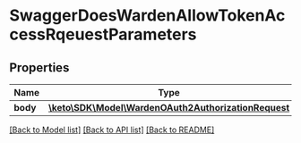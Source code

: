 # SwaggerDoesWardenAllowTokenAccessRqeuestParameters

## Properties
Name | Type | Description | Notes
------------ | ------------- | ------------- | -------------
**body** | [**\keto\SDK\Model\WardenOAuth2AuthorizationRequest**](WardenOAuth2AuthorizationRequest.md) |  | [optional] 

[[Back to Model list]](../README.md#documentation-for-models) [[Back to API list]](../README.md#documentation-for-api-endpoints) [[Back to README]](../README.md)


